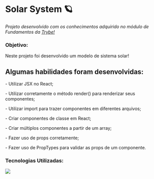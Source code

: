 <h1>Solar System 🪐</h1>
<p><em>Projeto desenvolvido com os conhecimentos adquirido no módulo de Fundamentos da <a href="https://www.betrybe.com/" alt="Site da Trybe">Trybe!</a></em></p>

<h3>Objetivo:</h3>
<p>Neste projeto foi desenvolvido um modelo de sistema solar!</p>
<h2>Algumas habilidades foram desenvolvidas:</h2>
<p> - Utilizar JSX no React;</p>
<p> - Utilizar corretamente o método render() para renderizar seus componentes;</p>
<p> - Utilizar import para trazer componentes em diferentes arquivos;</p>
<p> - Criar componentes de classe em React;</p>
<p> - Criar múltiplos componentes a partir de um array;</p>
<p> - Fazer uso de props corretamente;</p>
<p> - Fazer uso de PropTypes para validar as props de um componente.</p>

<h3>Tecnologias Utilizadas:</h3>
<img src='https://img.shields.io/badge/React-20232A?style=for-the-badge&logo=react&logoColor=61DAFB'></img>
